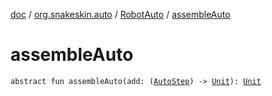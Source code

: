 [doc](../../index.md) / [org.snakeskin.auto](../index.md) / [RobotAuto](index.md) / [assembleAuto](./assemble-auto.md)

# assembleAuto

`abstract fun assembleAuto(add: (`[`AutoStep`](../../org.snakeskin.auto.steps/-auto-step/index.md)`) -> `[`Unit`](https://kotlinlang.org/api/latest/jvm/stdlib/kotlin/-unit/index.html)`): `[`Unit`](https://kotlinlang.org/api/latest/jvm/stdlib/kotlin/-unit/index.html)